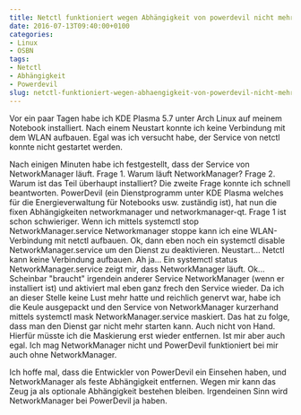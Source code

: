 ```yaml
---
title: Netctl funktioniert wegen Abhängigkeit von powerdevil nicht mehr
date: 2016-07-13T09:40:00+0100
categories:
- Linux
- OSBN
tags:
- Netctl
- Abhängigkeit
- Powerdevil
slug: netctl-funktioniert-wegen-abhaengigkeit-von-powerdevil-nicht-mehr
---
```

Vor ein paar Tagen habe ich KDE Plasma 5.7 unter Arch Linux auf meinem Notebook installiert. Nach einem Neustart konnte ich keine Verbindung mit dem WLAN aufbauen. Egal was ich versucht habe, der Service von netctl konnte nicht gestartet werden.

Nach einigen Minuten habe ich festgestellt, dass der Service von NetworkManager läuft. Frage 1. Warum läuft NetworkManager? Frage 2. Warum ist das Teil überhaupt installiert? Die zweite Frage konnte ich schnell beantworten. PowerDevil (ein Dienstprogramm unter KDE Plasma welches für die Energieverwaltung für Notebooks usw. zuständig ist), hat nun die fixen Abhängigkeiten networkmanager und networkmanager-qt. Frage 1 ist schon schwieriger. Wenn ich mittels systemctl stop NetworkManager.service Networkmanager stoppe kann ich eine WLAN-Verbindung mit netctl aufbauen. Ok, dann eben noch ein systemctl disable NetworkManager.service um den Dienst zu deaktivieren. Neustart... Netctl kann keine Verbindung aufbauen. Ah ja... Ein systemctl status NetworkManager.service zeigt mir, dass NetworkManager läuft. Ok... Scheinbar "braucht" irgendein anderer Service NetworkManager (wenn er installiert ist) und aktiviert mal eben ganz frech den Service wieder. Da ich an dieser Stelle keine Lust mehr hatte und reichlich genervt war, habe ich die Keule ausgepackt und den Service von NetworkManager kurzerhand mittels systemctl mask NetworkManager.service maskiert. Das hat zu folge, dass man den Dienst gar nicht mehr starten kann. Auch nicht von Hand. Hierfür müsste ich die Maskierung erst wieder entfernen. Ist mir aber auch egal. Ich mag NetworkManager nicht und PowerDevil funktioniert bei mir auch ohne NetworkManager.

Ich hoffe mal, dass die Entwickler von PowerDevil ein Einsehen haben, und NetworkManager als feste Abhängigkeit entfernen. Wegen mir kann das Zeug ja als optionale Abhängigkeit bestehen bleiben. Irgendeinen Sinn wird NetworkManager bei PowerDevil ja haben.
